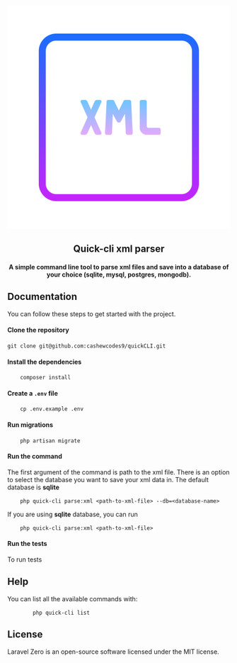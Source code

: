 
![quick-cli-xml-parser.png](quick-cli-xml-parser.png)

<h2><center> Quick-cli xml parser</center></h2>
<h4> <center> A simple command line tool to parse xml files and save into a database of your choice (sqlite, mysql, postgres, mongodb). </center></h4>

## Documentation

You can follow these steps to get started with the project.

#### Clone the repository
    
    git clone git@github.com:cashewcodes9/quickCLI.git

#### Install the dependencies

        composer install

#### Create a `.env` file

        cp .env.example .env

#### Run migrations

        php artisan migrate

#### Run the command
<p> The first argument of the command is path to the xml file. There is an option to select the database you want to save your xml data in. The default database is <b>sqlite</b> </p>

        php quick-cli parse:xml <path-to-xml-file> --db=<database-name>
<p> If you are using <b>sqlite</b> database, you can run</p>

        php quick-cli parse:xml <path-to-xml-file>

#### Run the tests
<p>To run tests  </p>



## Help
<p> You can list all the available commands with: </p>
    
            php quick-cli list
## License

Laravel Zero is an open-source software licensed under the MIT license.
